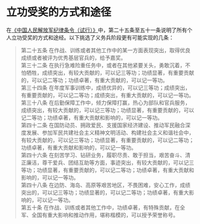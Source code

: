 # 立功受奖的方式和途径

在[《中国人民解放军纪律条令（试行）》](http://www.mod.gov.cn/gfbw/qwfb/4809753.html)中，第二十五条至五十一条说明了所有个人立功受奖的方式和途经。以下挑选了义务兵阶段更有可能实现的几条：  

> 第二十五条 在作战、训练或者其他工作中的某一方面表现突出，取得优良成绩或者被评为优秀基层官兵的，给予嘉奖。  
> 第三十二条 在执行急难险重任务中，或者在其他紧要关头，勇敢沉着，不怕牺牲，成绩突出，有较大贡献的，可以记三等功；功绩显著，有重要贡献的，可以记二等功；功绩卓著，有重大贡献的，可以记一等功。  
> 第三十四条 在年度军事训练中，成绩优异的，可以记三等功；成绩突出，有重要贡献的，可以记二等功；成绩突出，有重大贡献的，可以记一等功。  
> 第三十八条 在后勤保障工作中，倾力保障打赢，热心为部队和官兵服务，成绩突出，有较大贡献的，可以记三等功；功绩显著，有重要贡献的，可以记二等功；功绩卓著，有重大贡献和影响的，可以记一等功。  
> 第四十二条 在国防动员、拥政爱民、支援国家经济建设、推动军民融合深度发展、参加军民共建社会主义精神文明活动、构建社会主义和谐社会中，有较大贡献的，可以记三等功；功绩显著，有重要贡献的，可以记二等功；功绩卓著，有重大贡献和影响的，可以记一等功。  
> 第四十六条 在刻苦学习、钻研业务，履职尽责、敢于担当，艰苦奋斗、清正廉洁，尊干爱兵、团结互助等方面，事迹突出，有较大贡献的，可以记三等功；功绩显著，有重要贡献的，可以记二等功；功绩卓著，有重大贡献和影响的，可以记一等功。  
> 第四十八条 在边防、海岛、高原等艰苦地区，不畏困难，安心工作，成绩突出的，可以记三等功；功绩显著的，可以记二等功；功绩卓著，有重大影响的，可以记一等功。  
> 第五十条 在作战、训练或者其他工作中，功绩卓著，有特殊贡献，在全军、全国有重大影响和推动作用，堪称楷模的，可以授予荣誉称号。
